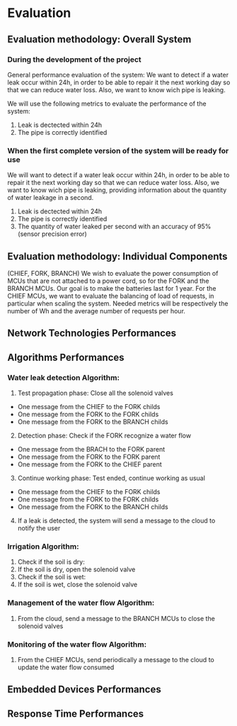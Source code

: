 # Evaluation

## Evaluation methodology: Overall System

### During the development of the project

General performance evaluation of the system:
We want to detect if a water leak occur within 24h, in order to be able to repair it the next working day so that we can reduce water loss. Also, we want to know wich pipe is leaking.

We will use the following metrics to evaluate the performance of the system:

1. Leak is dectected within 24h
2. The pipe is correctly identified

### When the first complete version of the system will be ready for use

We will want to detect if a water leak occur within 24h, in order to be able to repair it the next working day so that we can reduce water loss. Also, we want to know wich pipe is leaking, providing information about the quantity of water leakage in a second.

1. Leak is dectected within 24h
2. The pipe is correctly identified
3. The quantity of water leaked per second with an accuracy of 95% (sensor precision error)

## Evaluation methodology: Individual Components

(CHIEF, FORK, BRANCH)
We wish to evaluate the power consumption of MCUs that are not attached to a power cord, so for the FORK and the BRANCH MCUs. Our goal is to make the batteries last for 1 year. For the CHIEF MCUs, we want to evaluate the balancing of load of requests, in particular when scaling the system. Needed metrics will be respectively the number of Wh and the average number of requests per hour.

## Network Technologies Performances

## Algorithms Performances

### Water leak detection Algorithm:

1. Test propagation phase: Close all the solenoid valves

+ One message from the CHIEF to the FORK childs
+ One message from the FORK to the FORK childs
+ One message from the FORK to the BRANCH childs

2. Detection phase: Check if the FORK recognize a water flow

+ One message from the BRACH to the FORK parent
+ One message from the FORK to the FORK parent
+ One message from the FORK to the CHIEF parent

3. Continue working phase: Test ended, continue working as usual

+ One message from the CHIEF to the FORK childs
+ One message from the FORK to the FORK childs
+ One message from the FORK to the BRANCH childs

4. If a leak is detected, the system will send a message to the cloud to notify the user

### Irrigation Algorithm:

1. Check if the soil is dry:
2. If the soil is dry, open the solenoid valve
3. Check if the soil is wet:
4. If the soil is wet, close the solenoid valve

### Management of the water flow Algorithm:

1. From the cloud, send a message to the BRANCH MCUs to close the solenoid valves

### Monitoring of the water flow Algorithm:

1. From the CHIEF MCUs, send periodically a message to the cloud to update the water flow consumed

## Embedded Devices Performances

## Response Time Performances
